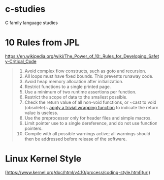 c-studies
=========

C family language studies

# 10 Rules from JPL

https://en.wikipedia.org/wiki/The_Power_of_10:_Rules_for_Developing_Safety-Critical_Code

>   1. Avoid complex flow constructs, such as goto and recursion.
>   2. All loops must have fixed bounds. This prevents runaway code.
>   3. Avoid heap memory allocation after initialization.
>   4. Restrict functions to a single printed page.
>   5. Use a minimum of two runtime assertions per function.
>   6. Restrict the scope of data to the smallest possible.
>   7. Check the return value of all non-void functions, or ~cast to void (obsolete)~ [apply a trivial wrapping function](https://stackoverflow.com/questions/11888594/ignoring-return-values-in-c/30099727#30099727) to
>      indicate the return value is useless.
>   8. Use the preprocessor only for header files and simple macros.
>   9. Limit pointer use to a single dereference, and do not use function
>       pointers.
>   10. Compile with all possible warnings active; all warnings should then be
>       addressed before release of the software.

# Linux Kernel Style

[https://www.kernel.org/doc/html/v4.10/process/coding-style.html](url)
